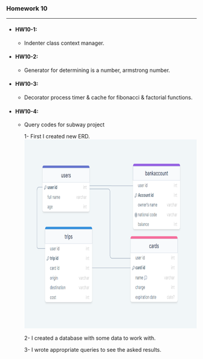 ### Homework 10

-------------------
+ #### HW10-1:
  - Indenter class context manager.
+ #### HW10-2:
  - Generator for determining is a number, armstrong number.
+ #### HW10-3:
  - Decorator process timer & cache for fibonacci & factorial functions.
+ #### HW10-4:
  - Query codes for subway project
  
    1- First I created new ERD.
      <img src=https://github.com/mehdi-mirzaie78/Maktab78-Homeworks/blob/main/HW/HW10/Pictures/ERD.png width="500" height="500">
  
    2- I created a database with some data to work with.
    
    3- I wrote appropriate queries to see the asked results.